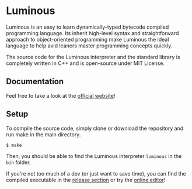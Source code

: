 # Luminous

Luminous is an easy to learn dynamically-typed bytecode compiled programming language. Its inherit high-level syntax and straightforward approach to object-oriented programming make Luminous the ideal language to help avid leaners master programming concepts quickly.

The source code for the Luminous interpreter and the standard library is completely written in C++ and is open-source under MIT License.

## Documentation
Feel free to take a look at the [official website](https://luminousproject.io/)!
## Setup

To compile the source code, simply clone or download the repository and run make in the main directory.

    $ make

Then, you should be able to find the Luminous interpreter `luminous` in the `bin` folder.

If you're not too much of a dev (or just want to save time), you can find the compiled executable in the [release section](https://github.com/andyyu8588/Luminous/releases) or try the [online editor](https://luminousproject.io/editor)!
